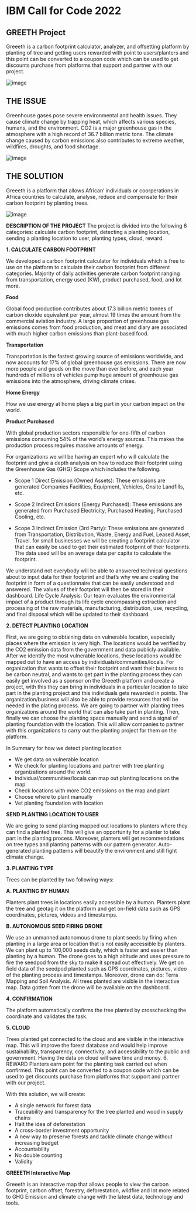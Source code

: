 # IBM Call for Code 2022

## GREETH Project
Greeeth is a carbon footprint calculator, analyzer, and offsetting platform by planting of tree and getting users rewarded with point to users/planters and this point can be converted to a coupon code which can be used to get discounts purchase from platforms that support and partner with our project. 

![image](https://user-images.githubusercontent.com/29128599/197030789-d7aa2f46-faa3-4b46-9bd3-5cf266efd7d2.png)


## THE ISSUE

Greenhouse gases pose severe environmental and health issues. They cause climate change by trapping heat, which affects various species, humans, and the environment. CO2 is a major greenhouse gas in the atmosphere with a high record of 36.7 billion metric tons. The climate change caused by carbon emissions also contributes to extreme weather, wildfires, droughts, and food shortage.

![image](https://user-images.githubusercontent.com/29128599/197031380-431206ff-5337-4061-9c2d-d8492f3bc956.png)

## THE SOLUTION

Greeeth is a platform that allows African’ individuals or coorperations in Africa countries  to calculate, analyse, reduce and compensate for  their carbon footprint by planting trees.

![image](https://user-images.githubusercontent.com/29128599/197031182-14de5538-0840-44c3-9d86-8ef1678a67b7.png)


**DESCRIPTION OF THE PROJECT**
The project is divided into the following 6 categories: calculate carbon footprint, detecting a planting location, sending a planting location to user, planting types, cloud, reward.

**1.	CALCULATE CARBON FOOTPRINT**

We developed a carbon footprint calculator for individuals which is free to use on the platform to calculate their carbon footprint from different categories. Majority of daily activities generate carbon footprint ranging from transportation, energy used (KW), product purchased, food, and lot more. 

**Food**

Global food production contributes about 17.3 billion metric tonnes of carbon dioxide equivalent per year, almost 19 times the amount from the commercial aviation industry. A large proportion of greenhouse gas emissions comes from food production, and meat and diary are associated with much higher carbon emissions than plant-based food.

**Transportation**

Transportation is the fastest growing source of emissions worldwide, and now accounts for 17% of global greenhouse gas emissions. There are now more people and goods on the move than ever before, and each year hundreds of millions of vehicles pump huge amount of greenhouse gas emissions into the atmosphere, driving climate crises. 

**Home Energy**

How we use energy at home plays a big part in your carbon impact on the world.

**Product Purchased**

With global production sectors responsible for one-fifth of carbon emissions consuming 54% of the world’s energy sources. This makes the production process requires massive amounts of energy. 

For organizations we will be having an expert who will calculate the footprint and give a depth analysis on how to reduce their footprint using the Greenhouse Gas (GHG) Scope which includes the following.

*	Scope 1 Direct Emission (Owned Assets): These emissions are generated Companies Facilities, Equipment, Vehicles, Onsite Landfills, etc.

*	Scope 2 Indirect Emissions (Energy Purchased): These emissions are generated from Purchased Electricity, Purchased Heating, Purchased Cooling, etc.

*	Scope 3 Indirect Emission (3rd Party): These emissions are generated from Transportation, Distribution, Waste, Energy and Fuel, Leased Asset, Travel.
for small businesses we will be creating a footprint calculator that can easily be used to get their estimated footprint of their footprints. The data used will be an average data per capita to calculate the footprint. 

We understand not everybody will be able to answered technical questions about  to input data for their footprint and that’s why we are creating the footprint in form of a questionnaire that can be easily understood and answered. The values of their footprint will then be stored in their dashboard. 
Life Cycle Analysis: Our team evaluates the environmental impact of a product through its life cycle encompassing extraction and processing of the raw materials, manufacturing, distribution, use, recycling, and final disposal which will be updated to their dashboard.

**2.	 DETECT PLANTING LOCATION**

First, we are going to obtaining data on vulnerable location, especially places where the emission is very high. The locations would be verified by the CO2 emission data from the government and data publicly available. After we identify the most vulnerable locations, these locations would be mapped out to have an access by individuals/communities/locals. 
For organization that wants to offset their footprint and want their business to be carbon neutral, and wants to get part in the planting process they can easily get involved as a sponsor  on the Greeeth platform and create a project, with this they can bring in individuals in a particular location to take part in the planting project and this individuals gets rewarded in points. The organization/business will also be able to provide resources that will be needed in the plating process. 
We are going to partner with planting trees organizations around the world that can also take part in planting. Then, finally we can choose the planting space manually and send a signal of planting foundation with the location. This will allow companies to partner with this organizations to carry out the planting project for them on the platform. 

In Summary for how we detect planting location
*	We get data on vulnerable location
*	We check for planting locations and partner with tree planting organizations around the world.
*	Individual/communities/locals can map out planting locations on the map
*	Check locations with more CO2 emissions on the map and plant
*	Choose where to plant manually 
*	Vet planting foundation with location

**SEND PLANTING LOCATION TO USER**

We are going to send planting mapped out locations to planters where they can find a planted tree. This will give an opportunity for a planter to take part in the planting process. Moreover, planters will get recommendations on tree types and planting patterns with our pattern generator. Auto-generated planting patterns will beautify the environment and still fight climate change.

**3.	PLANTING TYPE**

Trees can be planted by two following ways: 

**A.	PLANTING BY HUMAN**

Planters plant trees in locations easily accessible by a human. Planters plant the tree and geotag it on the platform and get on-field data such as GPS coordinates, pictures, videos and timestamps.  

**B.	AUTONOMOUS SEED FIRING DRONE**

We use an unmanned autonomous drone to plant seeds by firing when planting in a large area or location that is not easily accessible by planters.
We can plant up to 100,000 seeds daily, which is faster and easier than planting by a human. 
The drone goes to a high altitude and uses pressure to fire the seedpod from the sky to make it spread out effectively.  We get on field data of the seedpod planted such as GPS coordinates, pictures, video of the planting process and timestamps. Moreover, drone can do: Terra Mapping and Soil Analysis. All trees planted are visible in the interactive map.
Data gotten from the drone will be available on the dashboard. 

**4.	CONFIRMATION**

The platform automatically confirms the tree planted by crosschecking the coordinate and validates the task. 

**5.	CLOUD**

Trees planted get connected to the cloud and are visible in the interactive map. This will improve the forest database and would help improve sustainability, transparency, connectivity, and accessibility to the public and government. Having the data on cloud will save time and money. 
 6. REWARD
Planters earn point for the planting task carried out when confirmed. This point can be converted to a coupon code which can be used to get discounts purchase from platforms that support and partner with our project. 

With this solution, we will create:

*	A single network for forest data
*	Traceability and transparency for the tree planted and wood in supply chains
*	Halt the idea of deforestation 
*	A cross-border investment opportunity 
*	A new way to preserve forests and tackle climate change without increasing budget 
*	Accountability 
*	No double counting 
*	Validity 

**GREEETH Interactive Map**

Greeeth is an interactive map that allows people to view the carbon footprint, carbon offset, forestry, deforestation, wildfire and lot more related to GHG Emission and climate change with the latest data, technology and tools.

